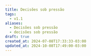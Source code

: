 ```yaml
---
title: Decisões sob pressão
tags:
  - v1.1
aliases:
  - Decisões sob pressão
  - decisões sob pressão
draft: true
created_at: 2024-07-08T17:33:33-03:00
updated_at: 2024-10-08T17:49:00-03:00
---
```


